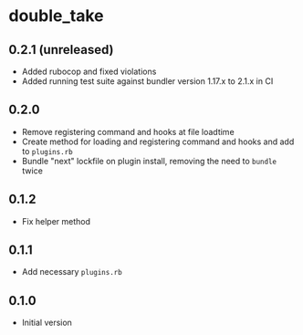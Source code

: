 # double_take

## 0.2.1 (unreleased)
- Added rubocop and fixed violations
- Added running test suite against bundler version 1.17.x to 2.1.x in CI

## 0.2.0
- Remove registering command and hooks at file loadtime
- Create method for loading and registering command and hooks and add to `plugins.rb`
- Bundle "next" lockfile on plugin install, removing the need to `bundle` twice

## 0.1.2
- Fix helper method

## 0.1.1
- Add necessary `plugins.rb`

## 0.1.0
- Initial version
